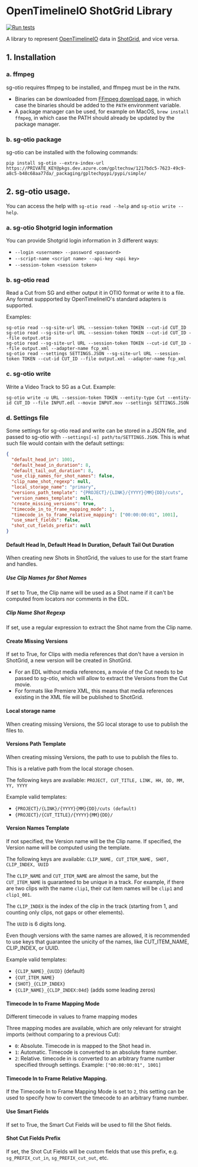 # OpenTimelineIO ShotGrid Library

[![Run tests](https://github.com/GPLgithub/sg-otio/actions/workflows/ci.yaml/badge.svg)](https://github.com/GPLgithub/sg-otio/actions/workflows/ci.yaml)

A library to represent [OpenTimelineIO](http://opentimeline.io/) data in [ShotGrid](https://www.shotgrid.com),
and vice versa.

## 1. Installation

### a. ffmpeg
sg-otio requires ffmpeg to be installed, and ffmpeg must be in the `PATH`.

- Binaries can be downloaded from [FFmpeg download page](https://ffmpeg.org/download.html), in which case the
binaries should be added to the `PATH` environment variable.
- A package manager can be used, for example on MacOS, `brew install ffmpeg`, in
which case the PATH should already be updated by the package manager.

### b. sg-otio package

sg-otio can be installed with the following commands:
    
```
pip install sg-otio --extra-index-url  https://PRIVATE_KEY@pkgs.dev.azure.com/gpltechsw/1217bdc5-7623-49c9-a8c5-b48c68aa77da/_packaging/gpltechpypi/pypi/simple/
```

## 2. sg-otio usage.
You can access the help with `sg-otio read --help` and `sg-otio write --help`. 

### a. sg-otio Shotgrid login information

You can provide Shotgrid login information in 3 different ways:
- `--login <username> --password <password>`
- `--script-name <script name> --api-key <api key>`
- `--session-token <session token>`

### b. sg-otio read
Read a Cut from SG and either output it in OTIO format or write it to a file. Any format suppported by OpenTimelineIO's standard adapters is supported.

Examples:
```
sg-otio read --sg-site-url URL --session-token TOKEN --cut-id CUT_ID
sg-otio read --sg-site-url URL --session-token TOKEN --cut-id CUT_ID --file output.otio
sg-otio read --sg-site-url URL --session-token TOKEN --cut-id CUT_ID --file output.xml --adapter-name fcp_xml
sg-otio read --settings SETTINGS.JSON --sg-site-url URL --session-token TOKEN --cut-id CUT_ID --file output.xml --adapter-name fcp_xml
```
### c. sg-otio write
Write a Video Track to SG as a Cut.
Example:
```
sg-otio write -u URL --session-token TOKEN --entity-type Cut --entity-id CUT_ID --file INPUT.edl --movie INPUT.mov --settings SETTINGS.JSON
```

### d. Settings file
Some settings for sg-otio read and write can be stored in a JSON file, and passed
to sg-otio with `--settings[-s] path/to/SETTINGS.JSON`.
This is what such file would contain with the default settings:
```json
{
  "default_head_in": 1001,
  "default_head_in_duration": 8,
  "default_tail_out_duration": 8,
  "use_clip_names_for_shot_names": false,
  "clip_name_shot_regexp": null,
  "local_storage_name": "primary",
  "versions_path_template": "{PROJECT}/{LINK}/{YYYY}{MM}{DD}/cuts",
  "version_names_template": null,
  "create_missing_versions": true,
  "timecode_in_to_frame_mapping_mode": 1,
  "timecode_in_to_frame_relative_mapping": ["00:00:00:01", 1001],
  "use_smart_fields": false,
  "shot_cut_fields_prefix": null
}
```

#### Default Head In, Default Head In Duration, Default Tail Out Duration
When creating new Shots in ShotGrid, the values to use for the start frame and handles.

##### Use Clip Names for Shot Names
If set to True, the Clip name will be used as a Shot name if it can't be computed from
locators nor comments in the EDL.

##### Clip Name Shot Regexp
If set, use a regular expression to extract the Shot name from the Clip name.

#### Create Missing Versions
If set to True, for Clips with media references that don't have a version in ShotGrid,
a new version will be created in ShotGrid.

- For an EDL without media references, a movie of the Cut needs to be passed to sg-otio,
which will allow to extract the Versions from the Cut movie.
- For formats like Premiere XML, this means that media references existing in the XML
file will be published to ShotGrid.

#### Local storage name
When creating missing Versions, the SG local storage to use to publish the files to.

#### Versions Path Template
When creating missing Versions, the path to use to publish the files to.

This is a relative path from the local storage chosen.

The following keys are available:
`PROJECT, CUT_TITLE, LINK, HH, DD, MM, YY, YYYY`

Example valid templates:
- `{PROJECT}/{LINK}/{YYYY}{MM}{DD}/cuts (default)`
- `{PROJECT}/{CUT_TITLE}/{YYYY}{MM}{DD}/`

#### Version Names Template
If not specified, the Version name will be the Clip name.
If specified, the Version name will be computed using the template.

The following keys are available:
`CLIP_NAME, CUT_ITEM_NAME, SHOT, CLIP_INDEX, UUID`

The `CLIP_NAME` and `CUT_ITEM_NAME` are almost the same, but the `CUT_ITEM_NAME`
is guaranteed to be unique in a track.
For example, if there are two clips with the name `clip1`, their cut item names
will be `clip1` and `clip1_001`.

The `CLIP_INDEX` is the index of the clip in the track (starting from 1, and counting
only clips, not gaps or other elements).

The `UUID` is 6 digits long.

Even though versions with the same names are allowed, it is recommended to use keys that
guarantee the unicity of the names, like CUT_ITEM_NAME, CLIP_INDEX, or UUID.

Example valid templates:
- `{CLIP_NAME}_{UUID}` (default)
- `{CUT_ITEM_NAME}`
- `{SHOT}_{CLIP_INDEX}`
- `{CLIP_NAME}_{CLIP_INDEX:04d}` (adds some leading zeros)

#### Timecode In to Frame Mapping Mode
Different timecode in values to frame mapping modes

Three mapping modes are available, which are only relevant for straight
imports (without comparing to a previous Cut):
- `0`: Absolute. Timecode in is mapped to the Shot head in.
- `1`: Automatic. Timecode is converted to an absolute frame number.
- `2`: Relative. timecode in is converted to an arbitrary frame
number specified through settings. Example: `["00:00:00:01", 1001]`

#### Timecode In to Frame Relative Mapping.
If the Timecode In to Frame Mapping Mode is set to `2`, this setting can be used to specify
how to convert the timecode to an arbitrary frame number.

#### Use Smart Fields
If set to True, the Smart Cut Fields will be used to fill the Shot fields.

#### Shot Cut Fields Prefix
If set, the Shot Cut Fields will be custom fields that use this prefix,
e.g. `sg_PREFIX_cut_in`, `sg_PREFIX_cut_out`, etc.
